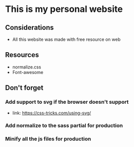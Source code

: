 # This is my personal website

## Considerations
* All this website was made with free resource on web

## Resources
* normalize.css
* Font-awesome


## Don't forget

### Add support to svg if the browser doesn't support
* link: https://css-tricks.com/using-svg/

### Add normalize to the sass partial for production

### Minify all the js files for production